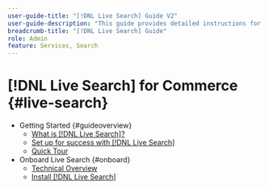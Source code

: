 ```yaml
---
user-guide-title: "[!DNL Live Search] Guide V2"
user-guide-description: "This guide provides detailed instructions for using [!DNL Live Search] from Adobe Commerce."
breadcrumb-title: "[!DNL Live Search] Guide"
role: Admin
feature: Services, Search
---
```

# [!DNL Live Search] for Commerce {#live-search}

- Getting Started {#guideoverview}
   - [What is [!DNL Live Search]?](overview.md)
   - [Set up for success with [!DNL Live Search]]()
   - [Quick Tour](quick-tour.md)
- Onboard Live Search {#onboard}
   - [Technical Overview](technical-overview.md)
   - [Install [!DNL Live Search]](install.md)
